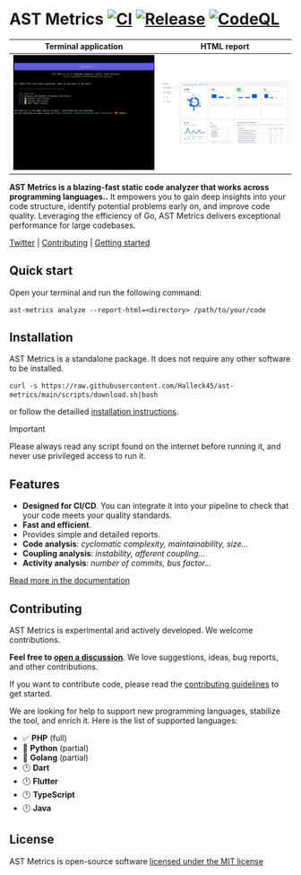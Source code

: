 # AST Metrics [![CI](https://github.com/Halleck45/ast-metrics/actions/workflows/test.yml/badge.svg)](https://github.com/Halleck45/ast-metrics/actions/workflows/test.yml) [![Release](https://github.com/Halleck45/ast-metrics/actions/workflows/release.yml/badge.svg)](https://github.com/Halleck45/ast-metrics/actions/workflows/release.yml) [![CodeQL](https://github.com/Halleck45/ast-metrics/actions/workflows/github-code-scanning/codeql/badge.svg)](https://github.com/Halleck45/ast-metrics/actions/workflows/github-code-scanning/codeql)


| Terminal application | HTML report |
| --- | ---------- |
| ![AST Metrics is a language-agnostic static code analyzer.](./docs/preview.gif) |![HTML report](./docs/preview-html-report.png) |

**AST Metrics is a blazing-fast static code analyzer that works across programming languages..** It empowers you to gain deep insights into your code structure, identify potential problems early on, and improve code quality.  Leveraging the efficiency of Go, AST Metrics delivers exceptional performance for large codebases.

[Twitter](https://twitter.com/Halleck45) | [Contributing](.github/CONTRIBUTING.md) | 
[Getting started](https://halleck45.github.io/ast-metrics/getting-started/)

## Quick start

Open your terminal and run the following command:

```console
ast-metrics analyze --report-html=<directory> /path/to/your/code
```

## Installation

AST Metrics is a standalone package. It does not require any other software to be installed.

```console
curl -s https://raw.githubusercontent.com/Halleck45/ast-metrics/main/scripts/download.sh|bash
```

or follow the detailled [installation instructions](https://halleck45.github.io/ast-metrics/getting-started/install/).

> [!IMPORTANT]
> Please always read any script found on the internet before running it, and never use privileged access to run it.

## Features

+ **Designed for CI/CD**. You can integrate it into your pipeline to check that your code meets your quality standards.
+ **Fast and efficient**.
+ Provides simple and detailed reports.
+ **Code analysis**: *cyclomatic complexity, maintainability, size...*
+ **Coupling analysis**: *instability, afferent coupling...*
+ **Activity analysis**: *number of commits, bus factor...*

[Read more in the documentation](https://halleck45.github.io/ast-metrics/)

## Contributing

AST Metrics is experimental and actively developed. We welcome contributions.

**Feel free to [open a discussion](https://github.com/Halleck45/ast-metrics/discussions)**. We love suggestions, ideas, bug reports, and other contributions.

If you want to contribute code, please read the [contributing guidelines](.github/CONTRIBUTING.md) to get started.

We are looking for help to support new programming languages, stabilize the tool, and enrich it. Here is the list of supported languages:

+ ✅ **PHP** (full)
+ 👷 **Python** (partial)
+ 👷 **Golang** (partial)
+ 🕛 **Dart**
+ 🕛 **Flutter**
+ 🕛 **TypeScript**
+ 🕛 **Java**

## License

AST Metrics is open-source software [licensed under the MIT license](LICENSE)
